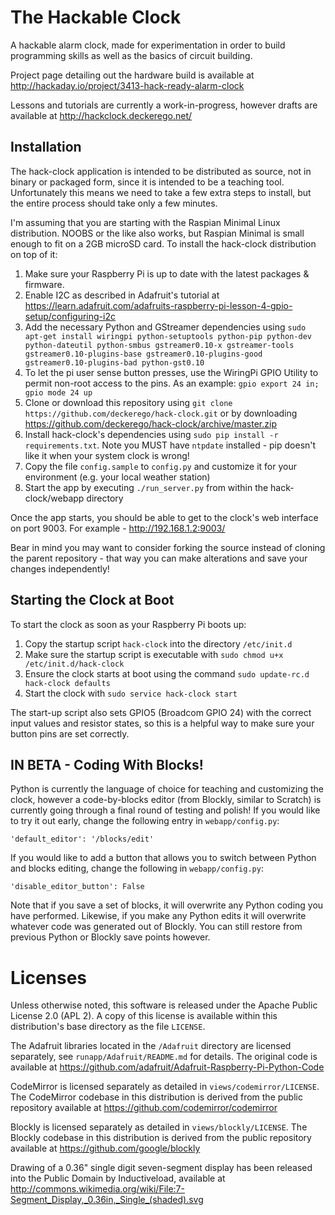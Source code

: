The Hackable Clock
==================

A hackable alarm clock, made for experimentation in order to build programming skills as well as the basics of circuit building.

Project page detailing out the hardware build is available at http://hackaday.io/project/3413-hack-ready-alarm-clock

Lessons and tutorials are currently a work-in-progress, however drafts are available at http://hackclock.deckerego.net/

Installation
------------

The hack-clock application is intended to be distributed as source, not in binary or packaged form, since
it is intended to be a teaching tool. Unfortunately this means we need to take a few extra steps to
install, but the entire process should take only a few minutes.

I'm assuming that you are starting with the Raspian Minimal Linux distribution. NOOBS or the like also works, but Raspian Minimal is small enough to fit on a 2GB microSD card. To install the hack-clock distribution on top of it:

1. Make sure your Raspberry Pi is up to date with the latest packages & firmware.
2. Enable I2C as described in Adafruit's tutorial at https://learn.adafruit.com/adafruits-raspberry-pi-lesson-4-gpio-setup/configuring-i2c
3. Add the necessary Python and GStreamer dependencies using `sudo apt-get install wiringpi python-setuptools python-pip python-dev python-dateutil python-smbus gstreamer0.10-x gstreamer-tools gstreamer0.10-plugins-base gstreamer0.10-plugins-good gstreamer0.10-plugins-bad python-gst0.10`
4. To let the pi user sense button presses, use the WiringPi GPIO Utility to permit non-root access to the pins. As an example: `gpio export 24 in; gpio mode 24 up`
5. Clone or download this repository using `git clone https://github.com/deckerego/hack-clock.git` or by downloading https://github.com/deckerego/hack-clock/archive/master.zip
6. Install hack-clock's dependencies using `sudo pip install -r requirements.txt`. Note you MUST have `ntpdate` installed - pip doesn't like it when your system clock is wrong!
7. Copy the file `config.sample` to `config.py` and customize it for your environment (e.g. your local weather station)
8. Start the app by executing `./run_server.py` from within the hack-clock/webapp directory

Once the app starts, you should be able to get to the clock's web interface on port 9003. For example - http://192.168.1.2:9003/

Bear in mind you may want to consider forking the source instead of cloning the parent repository - that way you can make alterations and save your changes independently!

Starting the Clock at Boot
--------------------------

To start the clock as soon as your Raspberry Pi boots up:

1. Copy the startup script `hack-clock` into the directory `/etc/init.d`
2. Make sure the startup script is executable with `sudo chmod u+x /etc/init.d/hack-clock`
3. Ensure the clock starts at boot using the command `sudo update-rc.d hack-clock defaults`
4. Start the clock with `sudo service hack-clock start`

The start-up script also sets GPIO5 (Broadcom GPIO 24) with the correct input values and resistor states, so this is a helpful
way to make sure your button pins are set correctly.

IN BETA - Coding With Blocks!
--------------------------

Python is currently the language of choice for teaching and customizing the clock, however a code-by-blocks editor (from Blockly, similar to Scratch) is currently going through a final round of testing and polish! If you would like to try it out early, change the following entry in `webapp/config.py`:

    'default_editor': '/blocks/edit'

If you would like to add a button that allows you to switch between Python and blocks editing, change the following in `webapp/config.py`:

    'disable_editor_button': False

Note that if you save a set of blocks, it will overwrite any Python coding you have performed. Likewise, if you make any Python edits it will overwrite whatever code was generated out of Blockly. You can still restore from previous Python or Blockly save points however.


Licenses
========

Unless otherwise noted, this software is released under the Apache Public License 2.0 (APL 2). A copy of this license is available within this distribution's base directory as the file `LICENSE`.

The Adafruit libraries located in the `/Adafruit` directory are licensed separately, see `runapp/Adafruit/README.md` for details.
The original code is available at https://github.com/adafruit/Adafruit-Raspberry-Pi-Python-Code

CodeMirror is licensed separately as detailed in `views/codemirror/LICENSE`. The CodeMirror codebase in this distribution is derived from the public repository available at https://github.com/codemirror/codemirror

Blockly is licensed separately as detailed in `views/blockly/LICENSE`. The Blockly codebase in this distribution is derived from the public repository available at https://github.com/google/blockly

Drawing of a 0.36" single digit seven-segment display has been released into the Public Domain by Inductiveload,
available at http://commons.wikimedia.org/wiki/File:7-Segment_Display,_0.36in,_Single_(shaded).svg
